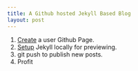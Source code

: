 ```yaml
---
title: A Github hosted Jekyll Based Blog
layout: post
---
```


1. [Create][ghp] a user Github Page.
2. [Setup][ghj] Jekyll locally for previewing.
3. git push to publish new posts.
4. Profit


[ghp]: https://help.github.com/articles/user-organization-and-project-pages
[ghj]: https://help.github.com/articles/using-jekyll-with-pages
